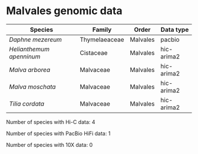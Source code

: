 # Malvales genomic data

| Species | Family | Order | Data type |
| -- | --- | --- | --- |
| *Daphne mezereum* | Thymelaeaceae | Malvales | pacbio |
| *Helianthemum apenninum* | Cistaceae | Malvales | hic-arima2 |
| *Malva arborea* | Malvaceae | Malvales | hic-arima2 |
| *Malva moschata* | Malvaceae | Malvales | hic-arima2 |
| *Tilia cordata* | Malvaceae | Malvales | hic-arima2 |

Number of species with Hi-C data: 4

Number of species with PacBio HiFi data: 1

Number of species with 10X data: 0
